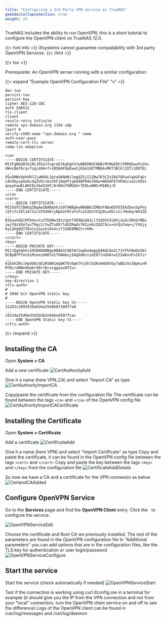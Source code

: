 ```yaml
---
title: "Configuring a 3rd Party VPN service on TrueNAS"
geekdocCollapseSection: true
weight: 20
---
```


TrueNAS includes the ability to run OpenVPN, this is a short tutorial to configure the OpenVPN client on TrueNAS 12.0.

{{< hint info >}}
iXsystems cannot guarantee compatability with 3rd party OpenVPN Services. 
{{< /hint >}}


{{< toc >}}

Prerequisite: An OpenVPN server running with a similar configuration:

{{< expand "Example OpenVPN Configuration File" "v" >}}
```
dev tun
persist-tun
persist-key
cipher AES-128-CBC
auth SHA512
tls-client
client
resolv-retry infinite
remote vpn.domain.org 1194 udp
lport 0
verify-x509-name "vpn.domain.org " name
auth-user-pass
remote-cert-tls server
comp-lzo adaptive

<ca>
-----BEGIN CERTIFICATE-----
MIIFgNGGD2bjNiJRSeJfugreDJkqhgh57w0BER8GFADBrMtMwEQYJYRRDEwuPcGVu
UW+LBmf6rq+7zqi4UH+f+zB566FOpEwwSjEGA1UETMBEAxMKT3BlblZQTi1DQTEL
...
9Iw5MNx9phXRlZjwMX0L3pteGKNUNJlmgQZSjI1ZNw7K3CZsIB47QFwalqkGFqGr
L0nObyspUxbcdqZVO/vbo3hFjNqVPjqkO4bP94G7D6w+W0ZHF6TXPmScvo2c9XVs
qnpyhawELAHtDy3keG1Hf/A+D6nTGMUb5+7E9Lw9WS+M1B6jrE
-----END CERTIFICATE-----
</ca>
<cert>
-----BEGIN CERTIFICATE-----
MIIGGTCCBAGgIBgAwIBABqhkiG9TANBgkw0BABKJZMQsFADwEQYDIEAZEwcGpPVy
iSFcYvI0l24r3zcIF836KryNpb1FKFaYzFszG3bCVSIp9LwVDrz1irMahq/W43Zb
...
D3kash6QiMfbVoxts2TEGMw18tz3ptf5R9QuGAILlfdZbVC9i0hj2wZvIMXZ+MDu
zwjY8zVQnfyxT9gc2rYwZTx057ldXZRqds7H2znKzIDZC9iu+UrQzCmq+s/YXUjy
KyLQVgOUIT6n2vyGuikiOvUczf1S8E8MBZtrvhM=
-----END CERTIFICATE-----
</cert>
<key>
-----BEGIN PRIVATE KEY-----
MIIJQgkqhkiG9IBADANBgw0BAASCQEFACSwgkoAwggEAAQCAoIC71VfhS9wOaSNJ
DCBpBfPtUc6iMzeezb0Dld1TGNmbujIAqOdmcnikE87lnQXA+w1ZIwKouFx2b7zr
...
6IEehZNciHpOU8zGE1RSNH1mqQKT6t0pK7hjGhlbZRsHmE8tGy7aBQi9z38pkunR
M7Dird0Be9Ua6r90+lDczcggzwzHTZ==
-----END PRIVATE KEY-----
</key>
key-direction 1
<tls-auth>
#
# 2048 bit OpenVPN static key
#
-----BEGIN OpenVPN Static key V1-----
31201c2093539a034a3549b8f109f7a0
...
c0224e25d9ed3d2b562e94bed507fcac
-----END OpenVPN Static key V1-----
</tls-auth>
```
{{< /expand >}}


## Installing the CA

Open **System > CA**

Add a new certificate
![CertAuthorityAdd](/images/UserProvided/CertAuthorityAdd.png "Cert Authority Add")


Give it a name (here VPN_CA) and select "Import CA" as type
![CertAuthorityImportCA](/images/UserProvided/CertAuthorityImportCA.png "Cert Authority Import CA")


Copy/paste the certificate from the configuration file
The certificate can be found between the tags `<ca>` and `</ca>` of the OpenVPN config file
![CertAuthorityImportCACertificate](/images/UserProvided/CertAuthorityImportCACertificate.png "Cert Authority Import CA Certificate")


## Installing the Certificate

Open **System > Certificate**

Add a certificate
![CertificateAdd](/images/UserProvided/CertificateAdd.png "Certificate Add")


Give it a name (here VPN) and select "Import Certificate" as type
Copy and paste the certificate, it can be found in the OpenVPN config file between the tags `<cert>` and `</cert>`
Copy and paste the key between the tags `<key>` and `</key>` from the configuration file
![CertificateAddDetails](/images/UserProvided/CertificateAddDetails.png "Certificate Add Details")


So now we have a CA and a certificate for the VPN connexion as below
![CertandCAAdded](/images/UserProvided/CertandCAAdded.png "Cert and CA Added")


## Configure OpenVPN Service

Go to the **Services** page and find the **OpenVPN Client** entry.
Click the <i class="fa fa-pencil" aria-hidden="true" title="Configure"></i>&nbsp; to configure the service.

![OpenVPNServiceEdit](/images/UserProvided/OpenVPNServiceEdit.png "OpenVPN Service Edit")


Choose the certificate and Root CA we previously installed.
The rest of the parameters are found in the OpenVPN configuration file
In "Additional parameters" you can add options that are in the configuration files, like the TLS key for authentication or user login/password
![OpenVPNServiceConfigure](/images/UserProvided/OpenVPNServiceConfigure.png "OpenVPN Service Configure")

## Start the service

Start the service (check automatically if needed)
![OpenVPNServiceStart](/images/UserProvided/OpenVPNServiceStart.png "OpenVPN Service Start")


Test if the connection is working using curl ifconfig.me in a terminal for example (it should give you the IP from the VPN connection and not from your "local" connection, turn the OpenVPN client service on and off to see the difference)
Logs of the OpenVPN client can be found in <file>/var/log/messages</file> and <file>/var/log/daemon</file>


